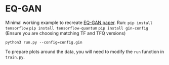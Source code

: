 # EQ-GAN
Minimal working example to recreate [EQ-GAN paper](https://arxiv.org/abs/2105.00080). Run:
`pip install tensorflow`
`pip install tensorflow-quantum`
`pip install gin-config`
(Ensure you are choosing matching TF and TFQ versions)

`python3 run.py --config=config.gin`

To prepare plots around the data, you will need to modify the `run` function in `train.py`.
